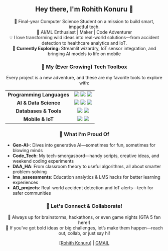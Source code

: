 <h2 align="center">Hey there, I'm Rohith Konuru 👋</h2> <p align="center"> 🚀 Final-year Computer Science Student on a mission to build smart, impactful tech.<br/> 🤖 AI/ML Enthusiast | Maker | Code Adventurer<br/> 💡 I love transforming wild ideas into real-world solutions—from accident detection to healthcare analytics and IoT.<br/> 🌱 <b>Currently Exploring:</b> Streamlit wizardry, IoT sensor integration, and bringing AI models to life on mobile </p> <h3 align="center">🔧 My (Ever Growing) Tech Toolbox</h3> <p align="center"> Every project is a new adventure, and these are my favorite tools to explore with: </p> <table align="center" width="80%"> <tr> <td align="center"><strong>Programming Languages</strong></td> <td align="center"> <img src="https://img.shields.io/badge/Python-3776AB?style=for-the-badge&logo=python&logoColor=white"/> <img src="https://img.shields.io/badge/Java-ED8B00?style=for-the-badge&logo=openjdk&logoColor=white"/> <img src="https://img.shields.io/badge/C++-00599C?style=for-the-badge&logo=cplusplus&logoColor=white"/> </td> </tr> <tr> <td align="center"><strong>AI & Data Science</strong></td> <td align="center"> <img src="https://img.shields.io/badge/TensorFlow-FF6F00?style=for-the-badge&logo=tensorflow&logoColor=white"/> <img src="https://img.shields.io/badge/scikit--learn-F7931E?style=for-the-badge&logo=scikit-learn&logoColor=white"/> <img src="https://img.shields.io/badge/Streamlit-FF4B4B?style=for-the-badge&logo=streamlit&logoColor=white"/> </td> </tr> <tr> <td align="center"><strong>Databases & Tools</strong></td> <td align="center"> <img src="https://img.shields.io/badge/MySQL-4479A1?style=for-the-badge&logo=mysql&logoColor=white"/> <img src="https://img.shields.io/badge/GitHub-181717?style=for-the-badge&logo=github&logoColor=white"/> </td> </tr> <tr> <td align="center"><strong>Mobile & IoT</strong></td> <td align="center"> <img src="https://img.shields.io/badge/Android%20Studio-3DDC84?style=for-the-badge&logo=android-studio&logoColor=white"/> <img src="https://img.shields.io/badge/ESP32-black?style=for-the-badge&logo=esp32&logoColor=white"/> </td> </tr> </table>
<h3 align="center">🌟 What I’m Proud Of</h3> <ul> <li> <b>Gen-AI-</b>: Dives into generative AI—sometimes for fun, sometimes for blowing minds </li> <li> <b>Code_Tech</b>: My tech-smorgasbord—handy scripts, creative ideas, and weekend coding experiments </li> <li> <b>DAA_HA</b>: From classroom theory to useful algorithms, all about smarter problem-solving </li> <li> <b>lms_assessments</b>: Education analytics & LMS hacks for better learning experiences </li> <li> <b>AD_projects</b>: Real-world accident detection and IoT alerts—tech for safer communities </li> </ul>
<h3 align="center">👋 Let's Connect & Collaborate!</h3> <p align="center"> 🔗 Always up for brainstorms, hackathons, or even game nights (GTA 5 fan here!)<br/> 💬 If you’ve got bold ideas or big challenges, let’s make them happen—reach out, collab, or just say hi! </p> <p align="center"> <a href="https://www.linkedin.com/in/konuru-rohith-8b4aa4286/">[Rohith Konuru]</a> | <a href="mailto:Rohithkonuru9@gmail.com">GMAIL</a> </p>
